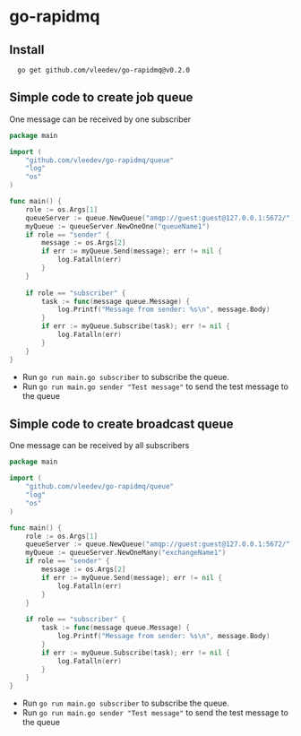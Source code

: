 # go-rapidmq

## Install

```shell
  go get github.com/vleedev/go-rapidmq@v0.2.0
```
## Simple code to create job queue

One message can be received by one subscriber
```go
package main

import (
	"github.com/vleedev/go-rapidmq/queue"
	"log"
	"os"
)

func main() {
	role := os.Args[1]
	queueServer := queue.NewQueue("amqp://guest:guest@127.0.0.1:5672/")
	myQueue := queueServer.NewOneOne("queueName1")
	if role == "sender" {
		message := os.Args[2]
		if err := myQueue.Send(message); err != nil {
			log.Fatalln(err)
		}
	}
	
	if role == "subscriber" {
		task := func(message queue.Message) {
			log.Printf("Message from sender: %s\n", message.Body)
		}
		if err := myQueue.Subscribe(task); err != nil {
			log.Fatalln(err)
		}
	}
}
```
- Run `go run main.go subscriber` to subscribe the queue.
- Run `go run main.go sender "Test message"` to send the test message to the queue

## Simple code to create broadcast queue

One message can be received by all subscribers
```go
package main

import (
	"github.com/vleedev/go-rapidmq/queue"
	"log"
	"os"
)

func main() {
	role := os.Args[1]
	queueServer := queue.NewQueue("amqp://guest:guest@127.0.0.1:5672/")
	myQueue := queueServer.NewOneMany("exchangeName1")
	if role == "sender" {
		message := os.Args[2]
		if err := myQueue.Send(message); err != nil {
			log.Fatalln(err)
		}
	}
	
	if role == "subscriber" {
		task := func(message queue.Message) {
			log.Printf("Message from sender: %s\n", message.Body)
		}
		if err := myQueue.Subscribe(task); err != nil {
			log.Fatalln(err)
		}
	}
}
```
- Run `go run main.go subscriber` to subscribe the queue.
- Run `go run main.go sender "Test message"` to send the test message to the queue